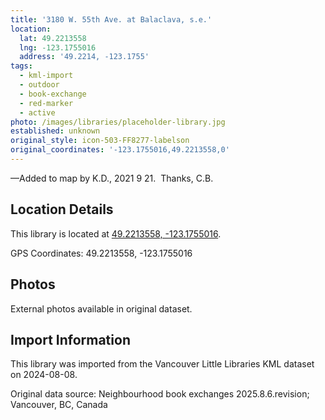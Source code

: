```yaml
---
title: '3180 W. 55th Ave. at Balaclava, s.e.'
location:
  lat: 49.2213558
  lng: -123.1755016
  address: '49.2214, -123.1755'
tags:
  - kml-import
  - outdoor
  - book-exchange
  - red-marker
  - active
photo: /images/libraries/placeholder-library.jpg
established: unknown
original_style: icon-503-FF8277-labelson
original_coordinates: '-123.1755016,49.2213558,0'
---
```

—Added to map by K.D., 2021 9 21.  Thanks, C.B.

## Location Details

This library is located at [49.2213558, -123.1755016](https://www.google.com/maps?q=49.2213558,-123.1755016).

GPS Coordinates: 49.2213558, -123.1755016

## Photos

External photos available in original dataset.

## Import Information

This library was imported from the Vancouver Little Libraries KML dataset on 2024-08-08.

Original data source: Neighbourhood book exchanges 2025.8.6.revision; Vancouver, BC, Canada

